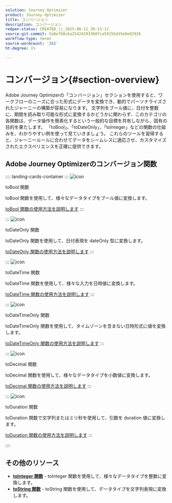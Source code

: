 ```yaml
---
solution: Journey Optimizer
product: Journey Optimizer
title: コンバージョン
description: コンバージョン
redpen-status: CREATED_||_2025-08-11_20-13-12
source-git-commit: 5a8ef88cba254241933607ca59156d35e0e92926
workflow-type: tm+mt
source-wordcount: '262'
ht-degree: 1%

---
```



# コンバージョン{#section-overview}

Adobe Journey Optimizerの「コンバージョン」セクションを使用すると、ワークフローのニーズに合った形式にデータを変換でき、動的でパーソナライズされたジャーニーの構築が容易になります。 文字列をブール値に、日付を整数に、期間を読み取り可能な形式に変換するかどうかに関わらず、このカテゴリの各関数は、データ操作を簡素化するという一般的な目標を共有しながら、固有の目的を果たします。 「toBool」、「toDateOnly」、「toInteger」などの関数の仕組みを、わかりやすい例を使って見ていきましょう。 これらのツールを習得すると、ジャーニールールに合わせてデータをシームレスに適応させ、カスタマイズされたエクスペリエンスを正確に提供できます。

## Adobe Journey Optimizerのコンバージョン関数

:::: landing-cards-container
:::
![icon](https://cdn.experienceleague.adobe.com/icons/code-branch.svg?lang=ja)

toBool 関数

toBool 関数を使用して、様々なデータタイプをブール値に変換します。

[toBool 関数の使用方法を説明します](../using/building-journeys/functions/functiontobool.md)
:::

:::
![icon](https://cdn.experienceleague.adobe.com/icons/code-branch.svg?lang=ja)

toDateOnly 関数

toDateOnly 関数を使用して、日付表現を dateOnly 型に変換します。

[toDateOnly 関数の使用方法を説明します](../using/building-journeys/functions/functiontodateonly.md)
:::

:::
![icon](https://cdn.experienceleague.adobe.com/icons/code-branch.svg?lang=ja)

toDateTime 関数

toDateTime 関数を使用して、様々な入力を日時値に変換します。

[toDateTime 関数の使用方法を説明します](../using/building-journeys/functions/functiontodatetime.md)
:::

:::
![icon](https://cdn.experienceleague.adobe.com/icons/code-branch.svg?lang=ja)

toDateTimeOnly 関数

toDateTimeOnly 関数を使用して、タイムゾーンを含まない日時形式に値を変換します。

[toDateTimeOnly 関数の使用方法を説明します](../using/building-journeys/functions/functiontodatetimeonly.md)
:::

:::
![icon](https://cdn.experienceleague.adobe.com/icons/code-branch.svg?lang=ja)

toDecimal 関数

toDecimal 関数を使用して、様々なデータタイプを小数値に変換します。

[toDecimal 関数の使用方法を説明します](../using/building-journeys/functions/functiontodecimal.md)
:::

:::
![icon](https://cdn.experienceleague.adobe.com/icons/code-branch.svg?lang=ja)

toDuration 関数

toDuration 関数で文字列またはミリ秒を使用して、引数を duration 値に変換します。

[toDuration 関数の使用方法を説明します](../using/building-journeys/functions/functiontoduration.md)
:::

::::


## その他のリソース

- **[toInteger 関数](../using/building-journeys/functions/functiontointeger.md)** - toInteger 関数を使用して、様々なデータタイプを整数に変換します。
- **[toString 関数](../using/building-journeys/functions/functiontostring.md)** - toString 関数を使用して、データタイプを文字列表現に変換します。
